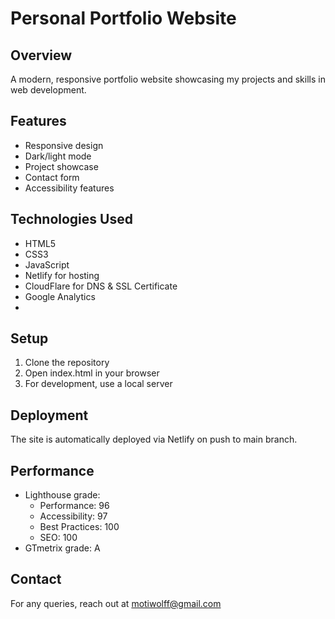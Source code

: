# Personal Portfolio Website

## Overview
A modern, responsive portfolio website showcasing my projects and skills in web development.

## Features
- Responsive design
- Dark/light mode
- Project showcase
- Contact form
- Accessibility features

## Technologies Used
- HTML5
- CSS3
- JavaScript
- Netlify for hosting
- CloudFlare for DNS & SSL Certificate
- Google Analytics
- 

## Setup
1. Clone the repository
2. Open index.html in your browser
3. For development, use a local server

## Deployment
The site is automatically deployed via Netlify on push to main branch.

## Performance
- Lighthouse grade:
  - Performance: 96
  - Accessibility: 97
  - Best Practices: 100
  - SEO: 100
- GTmetrix grade: A

## Contact
For any queries, reach out at motiwolff@gmail.com
